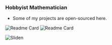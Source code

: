 ### Hobbyist Mathematician 
- Some of my projects are open-sourced here.

![Readme Card](https://github-readme-stats.vercel.app/api?username=Kanvret12&count_private=false&show_icons=true&theme=tokyonight)
![Readme Card](https://github-readme-stats.vercel.app/api/top-langs/?username=Kanvret12&layout=compact&theme=tokyonight)
<p align="left"> <img src="https://count.getloli.com/get/@sliden101?theme=rule34" alt="Sliden" /> </p>
